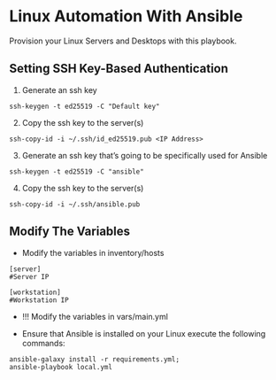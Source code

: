 # Linux Automation With Ansible

Provision your Linux Servers and Desktops with this playbook.

## Setting SSH Key-Based Authentication

1. Generate an ssh key

```
ssh-keygen -t ed25519 -C "Default key"
```

2. Copy the ssh key to the server(s)

```
ssh-copy-id -i ~/.ssh/id_ed25519.pub <IP Address>
```

3. Generate an ssh key that’s going to be specifically used for Ansible

```
ssh-keygen -t ed25519 -C "ansible"
```

4. Copy the ssh key to the server(s)

```
ssh-copy-id -i ~/.ssh/ansible.pub
```

## Modify The Variables

- Modify the variables in inventory/hosts

```
[server]
#Server IP

[workstation]
#Workstation IP
```

- !!! Modify the variables in vars/main.yml

- Ensure that Ansible is installed on your Linux execute the following commands:

```
ansible-galaxy install -r requirements.yml;
ansible-playbook local.yml
```
